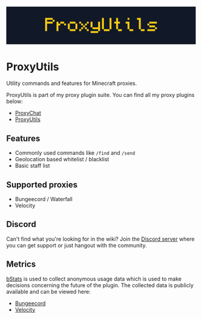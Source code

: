 ![ProxyUtilsBanner](/assets/proxyutils-banner.png)

# ProxyUtils

Utility commands and features for Minecraft proxies.

ProxyUtils is part of my proxy plugin suite. You can find all my proxy plugins below:

- [ProxyChat](https://github.com/fabianmakila/ProxyChat)
- [ProxyUtils](https://github.com/fabianmakila/ProxyUtils)

## Features

- Commonly used commands like `/find` and `/send`
- Geolocation based whitelist / blacklist
- Basic staff list

## Supported proxies

- Bungeecord / Waterfall
- Velocity

## Discord

Can't find what you're looking for in the wiki?
Join the [Discord server](https://discord.gg/hNMvqruCuK) where you can get support or just hangout with the community.

## Metrics

[bStats](https://bstats.org) is used to collect anonymous usage data which is used to make decisions concerning the
future of the plugin.
The collected data is publicly available and can be viewed here:

- [Bungeecord](https://bstats.org/plugin/bungeecord/ProxyUtils/18438)
- [Velocity](https://bstats.org/plugin/velocity/ProxyUtils/18439)
